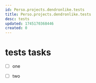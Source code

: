```yaml
---
id: Perso.projects.dendronlike.tests
title: Perso.projects.dendronlike.tests
desc: tests
updated: 1745170368446
created: 0
---
```

# tests tasks

* [ ] one
* [ ] two

